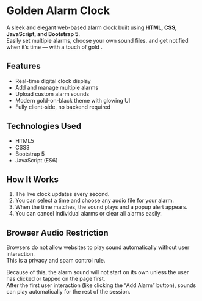# Golden Alarm Clock

A sleek and elegant web-based alarm clock built using **HTML, CSS, JavaScript, and Bootstrap 5**.  
Easily set multiple alarms, choose your own sound files, and get notified when it’s time — with a touch of gold .


## Features
- Real-time digital clock display  
- Add and manage multiple alarms  
- Upload custom alarm sounds  
- Modern gold-on-black theme with glowing UI  
- Fully client-side, no backend required

## Technologies Used
- HTML5  
- CSS3  
- Bootstrap 5  
- JavaScript (ES6)

## How It Works
1. The live clock updates every second.  
2. You can select a time and choose any audio file for your alarm.  
3. When the time matches, the sound plays and a popup alert appears.  
4. You can cancel individual alarms or clear all alarms easily.

## Browser Audio Restriction
Browsers do not allow websites to play sound automatically without user interaction.  
This is a privacy and spam control rule. 

Because of this, the alarm sound will not start on its own unless the user has clicked or tapped on the page first.  
After the first user interaction (like clicking the “Add Alarm” button), sounds can play automatically for the rest of the session.  




